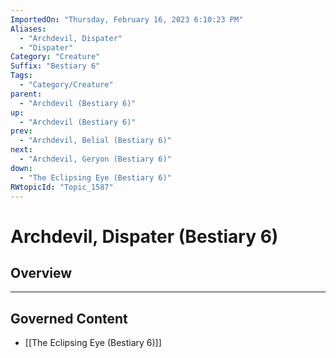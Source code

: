 ```yaml
---
ImportedOn: "Thursday, February 16, 2023 6:10:23 PM"
Aliases:
  - "Archdevil, Dispater"
  - "Dispater"
Category: "Creature"
Suffix: "Bestiary 6"
Tags:
  - "Category/Creature"
parent:
  - "Archdevil (Bestiary 6)"
up:
  - "Archdevil (Bestiary 6)"
prev:
  - "Archdevil, Belial (Bestiary 6)"
next:
  - "Archdevil, Geryon (Bestiary 6)"
down:
  - "The Eclipsing Eye (Bestiary 6)"
RWtopicId: "Topic_1587"
---
```

# Archdevil, Dispater (Bestiary 6)
## Overview
---
## Governed Content
- [[The Eclipsing Eye (Bestiary 6)]]

